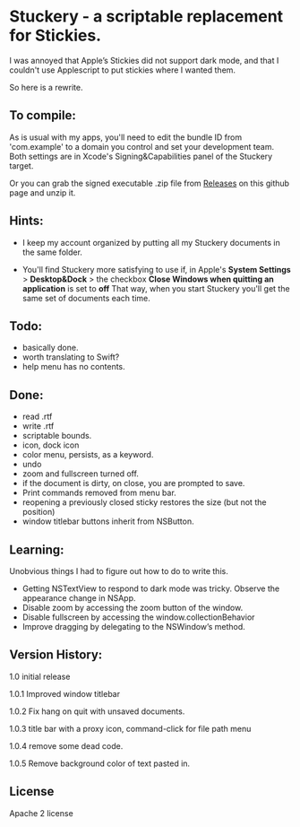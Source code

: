 #  Stuckery - a scriptable replacement for Stickies.

I was annoyed that Apple’s Stickies did not support dark mode, and that I couldn't use Applescript
to put stickies where I wanted them.

So here is a rewrite.

## To compile:

As is usual with my apps, you'll need to edit the bundle ID from 'com.example' to a domain you control
and set your development team. Both settings are in Xcode's Signing&Capabilities panel of the Stuckery target.

Or you can grab the signed executable .zip file from [Releases](https://github.com/DavidPhillipOster/Stickery/releases) on this github page and unzip it.

## Hints:

* I keep my account organized by putting all my Stuckery documents in the same folder. 

* You'll find Stuckery more satisfying to use if, in Apple's **System Settings** > **Desktop&Dock** > the checkbox **Close Windows when quitting an application** is set to **off** That way, when you start Stuckery you'll get the same set of documents each time.

## Todo:
- basically done.
- worth translating to Swift?
- help menu has no contents.

## Done:
* read .rtf
* write .rtf
* scriptable bounds.
* icon, dock icon
* color menu, persists, as a keyword.
* undo
* zoom and fullscreen turned off.
* if the document is dirty, on close, you are prompted to save.
* Print commands removed from menu bar.
* reopening a previously closed sticky restores the size (but not the position)
* window titlebar buttons inherit from NSButton.


## Learning:

Unobvious things I had to figure out how to do to write this.

* Getting NSTextView to respond to dark mode was tricky. Observe the appearance change in NSApp.
* Disable zoom by accessing the zoom button of the window.
* Disable fullscreen by accessing the window.collectionBehavior
* Improve dragging by delegating to the NSWindow’s method.

## Version History:

1.0 initial release

1.0.1 Improved window titlebar

1.0.2 Fix hang on quit with unsaved documents.

1.0.3 title bar with a proxy icon, command-click for file path menu

1.0.4 remove some dead code.

1.0.5 Remove background color of text pasted in.


## License

Apache 2 license
